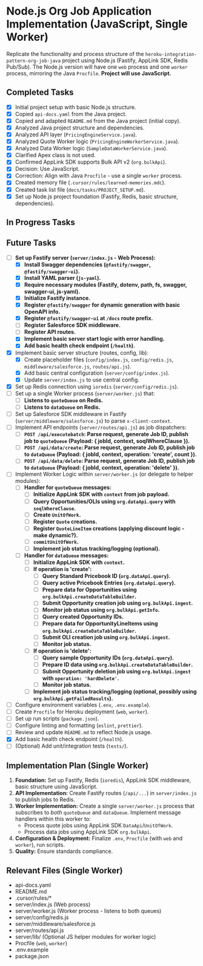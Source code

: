 # Node.js Org Job Application Implementation (JavaScript, Single Worker)

Replicate the functionality and process structure of the `heroku-integration-pattern-org-job-java` project using Node.js (Fastify, AppLink SDK, Redis Pub/Sub). The Node.js version will have one `web` process and one `worker` process, mirroring the Java `Procfile`. **Project will use JavaScript.**

## Completed Tasks
- [x] Initial project setup with basic Node.js structure.
- [x] Copied `api-docs.yaml` from the Java project.
- [x] Copied and adapted `README.md` from the Java project (initial copy).
- [x] Analyzed Java project structure and dependencies.
- [x] Analyzed API layer (`PricingEngineService.java`).
- [x] Analyzed Quote Worker logic (`PricingEngineWorkerService.java`).
- [x] Analyzed Data Worker logic (`SampleDataWorkerService.java`).
- [x] Clarified Apex class is not used.
- [x] Confirmed AppLink SDK supports Bulk API v2 (`org.bulkApi`).
- [x] Decision: Use JavaScript.
- [x] Correction: Align with Java `Procfile` - use a single `worker` process.
- [x] Created memory file (`.cursor/rules/learned-memories.mdc`).
- [x] Created task list file (`docs/tasks/PROJECT_SETUP.md`).
- [x] Set up Node.js project foundation (Fastify, Redis, basic structure, dependencies).

## In Progress Tasks

## Future Tasks
- [ ] **Set up Fastify server (`server/index.js` - Web Process):**
    - [x] **Install Swagger dependencies (`@fastify/swagger`, `@fastify/swagger-ui`).**
    - [x] **Install YAML parser (`js-yaml`).**
    - [x] **Require necessary modules (Fastify, dotenv, path, fs, swagger, swagger-ui, js-yaml).**
    - [x] **Initialize Fastify instance.**
    - [x] **Register `@fastify/swagger` for dynamic generation with basic OpenAPI info.**
    - [x] **Register `@fastify/swagger-ui` at `/docs` route prefix.**
    - [ ] **Register Salesforce SDK middleware.**
    - [ ] **Register API routes.**
    - [x] **Implement basic server start logic with error handling.**
    - [x] **Add basic health check endpoint (`/health`).**
- [x] Implement basic server structure (routes, config, lib):
    - [x] Create placeholder files (`config/index.js`, `config/redis.js`, `middleware/salesforce.js`, `routes/api.js`).
    - [x] Add basic central configuration (`server/config/index.js`).
    - [x] Update `server/index.js` to use central config.
- [x] Set up Redis connection using `ioredis` (`server/config/redis.js`).
- [ ] Set up a single Worker process (`server/worker.js`) that:
    - [ ] **Listens to `quoteQueue` on Redis.**
    - [ ] **Listens to `dataQueue` on Redis.**
- [ ] Set up Salesforce SDK middleware in Fastify (`server/middleware/salesforce.js`) to parse `x-client-context`.
- [ ] Implement API endpoints (`server/routes/api.js`) as job dispatchers:
    - [ ] **`POST /api/executebatch`: Parse request, generate Job ID, publish job to `quoteQueue` (Payload: { jobId, context, soqlWhereClause }).**
    - [ ] **`POST /api/data/create`: Parse request, generate Job ID, publish job to `dataQueue` (Payload: { jobId, context, operation: 'create', count }).**
    - [ ] **`POST /api/data/delete`: Parse request, generate Job ID, publish job to `dataQueue` (Payload: { jobId, context, operation: 'delete' }).**
- [ ] Implement Worker Logic within `server/worker.js` (or delegate to helper modules):
    - [ ] **Handler for `quoteQueue` messages:**
        - [ ] **Initialize AppLink SDK with `context` from job payload.**
        - [ ] **Query Opportunities/OLIs using `org.dataApi.query` with `soqlWhereClause`.**
        - [ ] **Create `UnitOfWork`.**
        - [ ] **Register `Quote` creations.**
        - [ ] **Register `QuoteLineItem` creations (applying discount logic - make dynamic?).**
        - [ ] **`commitUnitOfWork`.**
        - [ ] **Implement job status tracking/logging (optional).**
    - [ ] **Handler for `dataQueue` messages:**
        - [ ] **Initialize AppLink SDK with `context`.**
        - [ ] **If operation is 'create':**
            - [ ] **Query Standard Pricebook ID (`org.dataApi.query`).**
            - [ ] **Query active Pricebook Entries (`org.dataApi.query`).**
            - [ ] **Prepare data for Opportunities using `org.bulkApi.createDataTableBuilder`.**
            - [ ] **Submit Opportunity creation job using `org.bulkApi.ingest`.**
            - [ ] **Monitor job status using `org.bulkApi.getInfo`.**
            - [ ] **Query created Opportunity IDs.**
            - [ ] **Prepare data for OpportunityLineItems using `org.bulkApi.createDataTableBuilder`.**
            - [ ] **Submit OLI creation job using `org.bulkApi.ingest`.**
            - [ ] **Monitor job status.**
        - [ ] **If operation is 'delete':**
            - [ ] **Query sample Opportunity IDs (`org.dataApi.query`).**
            - [ ] **Prepare ID data using `org.bulkApi.createDataTableBuilder`.**
            - [ ] **Submit Opportunity deletion job using `org.bulkApi.ingest` with `operation: 'hardDelete'`.**
            - [ ] **Monitor job status.**
        - [ ] **Implement job status tracking/logging (optional, possibly using `org.bulkApi.getFailedResults`).**
- [ ] Configure environment variables (`.env`, `.env.example`).
- [ ] Create `Procfile` for Heroku deployment (`web`, `worker`).
- [ ] Set up run scripts (`package.json`).
- [ ] Configure linting and formatting (`eslint`, `prettier`).
- [ ] Review and update `README.md` to reflect Node.js usage.
- [x] Add basic health check endpoint (`/health`).
- [ ] (Optional) Add unit/integration tests (`tests/`).

## Implementation Plan (Single Worker)

1.  **Foundation:** Set up Fastify, Redis (`ioredis`), AppLink SDK middleware, basic structure using JavaScript.
2.  **API Implementation:** Create Fastify routes (`/api/...`) in `server/index.js` to publish jobs to Redis.
3.  **Worker Implementation:** Create a single `server/worker.js` process that subscribes to *both* `quoteQueue` and `dataQueue`. Implement message handlers within this worker to:
    *   Process quote jobs using AppLink SDK `DataApi`/`UnitOfWork`.
    *   Process data jobs using AppLink SDK `org.bulkApi`.
4.  **Configuration & Deployment:** Finalize `.env`, `Procfile` (with `web` and `worker`), run scripts.
5.  **Quality:** Ensure standards compliance.

## Relevant Files (Single Worker)

- api-docs.yaml
- README.md
- .cursor/rules/*
- server/index.js (Web process)
- server/worker.js (Worker process - listens to both queues)
- server/config/redis.js
- server/middleware/salesforce.js
- server/routes/api.js
- server/lib/ (Optional JS helper modules for worker logic)
- Procfile (`web`, `worker`)
- .env.example
- package.json 